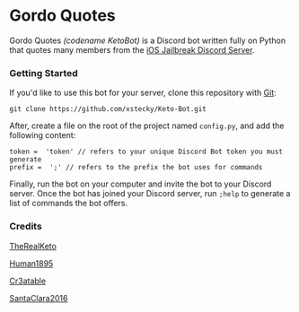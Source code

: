 # Gordo Quotes
Gordo Quotes *(codename KetoBot)* is a Discord bot written fully on Python that quotes many members from the [iOS Jailbreak Discord Server](https://discord.me/iosjb). 

### Getting Started
If you'd like to use this bot for your server, clone this repository with [Git](https://git-scm.com/downloads):

    git clone https://github.com/xstecky/Keto-Bot.git
    
After, create a file on the root of the project named ``config.py``, and add the following content:

    token =  'token' // refers to your unique Discord Bot token you must generate
    prefix =  ';' // refers to the prefix the bot uses for commands
    
Finally, run the bot on your computer and invite the bot to your Discord server. Once the bot has joined your Discord server, run ``;help`` to generate a list of commands the bot offers.

### Credits
[TheRealKeto](https://github.com/TheRealKeto)

[Human1895](https://github.com/Human1895)

[Cr3atable](https://github.com/Cr3atable)

[SantaClara2016](https://github.com/SantaClara2016)